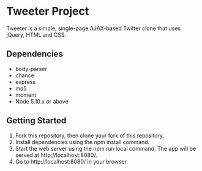 # Tweeter Project

Tweeter is a simple, single-page AJAX-based Twitter clone that uses jQuery, HTML and CSS.

## Dependencies

- body-parser
- chance
- express
- md5
- moment
- Node 5.10.x or above

## Getting Started
1. Fork this repository, then clone your fork of this repository.
2. Install dependencies using the npm install command.
3. Start the web server using the npm run local command. The app will be served at http://localhost:8080/.
4. Go to http://localhost:8080/ in your browser.